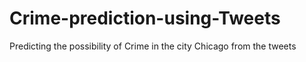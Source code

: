 # Crime-prediction-using-Tweets
Predicting the possibility of Crime in the city Chicago from the tweets
